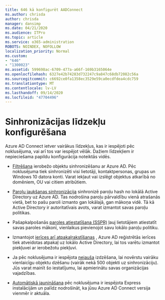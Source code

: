 ```yaml
---
title: 646 kā konfigurēt AADConnect
ms.author: chrisda
author: chrisda
manager: dansimp
ms.date: 04/21/2020
ms.audience: ITPro
ms.topic: article
ms.service: o365-administration
ROBOTS: NOINDEX, NOFOLLOW
localization_priority: Normal
ms.custom:
- "646"
- "1300023"
ms.assetid: 599698ac-6709-477a-a66f-169b3165064e
ms.openlocfilehash: 6327e42b74283d732247c9a847c68db72082c56a
ms.sourcegitcommit: c6692ce0fa1358ec3529e59ca0ecdfdea4cdc759
ms.translationtype: MT
ms.contentlocale: lv-LV
ms.lasthandoff: 09/14/2020
ms.locfileid: "47704496"
---
```

# <a name="configure-sync-features"></a>Sinhronizācijas līdzekļu konfigurēšana

Azure AD Connect ietver vairākus līdzekļus, kas ir iespējoti pēc noklusējuma, vai arī tos var iespējot vēlāk. Dažiem līdzekļiem ir nepieciešama papildu konfigurācija noteiktās vidēs.

- [Filtrēšana](https://docs.microsoft.com/azure/active-directory/connect/active-directory-aadconnectsync-configure-filtering) ierobežo objektu sinhronizēšanu ar Azure AD. Pēc noklusējuma tiek sinhronizēti visi lietotāji, kontaktpersonas, grupas un Windows 10 datora konti. Varat iekļaut vai izslēgt objektus atkarībā no domēniem, OU vai citiem atribūtiem.

- [Paroļu jaukšanas sinhronizācija](https://docs.microsoft.com/azure/active-directory/connect/active-directory-aadconnectsync-implement-password-hash-synchronization) sinhronizē paroļu hash no lokālā Active Directory uz Azure AD. Tas nodrošina paroļu pārvaldību vienā atrašanās vietā, bet to pašu paroli izmanto gan lokālajā, gan mākoņa vidē. Tā kā Active Directory ir autoritatīvais avots, varat izmantot savas paroļu politikas.

- Pašapkalpošanās [paroles atiestatīšana (SSPR)](https://docs.microsoft.com/azure/active-directory/authentication/quickstart-sspr) ļauj lietotājiem atiestatīt savas paroles mākonī, vienlaikus pievienojot savu lokālo paroļu politiku.

- Izmantojot [ierīces arī atpakaļrakstīšanas](https://docs.microsoft.com/azure/active-directory/connect/active-directory-aadconnect-feature-device-writeback) , Azure AD reģistrētās ierīces tiek atveidotas atpakaļ uz lokālo Active Directory, lai tos varētu izmantot piekļuvei ar ierobežotu piekļuvi.

- Ja pēc noklusējuma ir iespējota [nejauša](https://docs.microsoft.com/azure/active-directory/connect/active-directory-aadconnectsync-feature-prevent-accidental-deletes) izdzēšana, lai novērstu vairāku vienlaicīgu objektu dzēšanu (vairāk nekā 500 objekti uz sinhronizāciju). Jūs varat mainīt šo iestatījumu, lai apmierinātu savas organizācijas vajadzības.

- [Automātiskā jaunināšana](https://docs.microsoft.com/azure/active-directory/connect/active-directory-aadconnect-feature-automatic-upgrade) pēc noklusējuma ir iespējota Express instalācijām un palīdz nodrošināt, ka jūsu Azure AD Connect versija vienmēr ir aktuāla.
